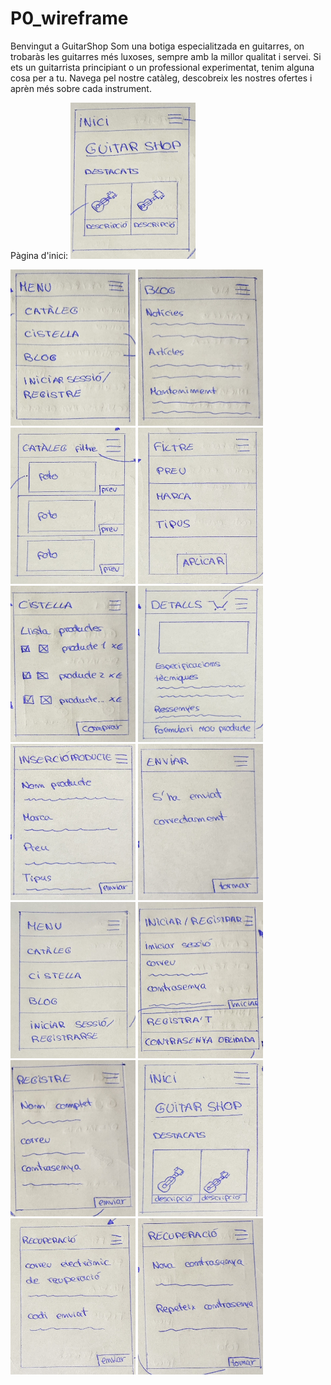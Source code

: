# P0_wireframe
Benvingut a GuitarShop Som una botiga especialitzada en guitarres, on trobaràs les guitarres més luxoses, sempre amb la millor qualitat i servei. Si ets un guitarrista principiant o un professional experimentat, tenim alguna cosa per a tu. Navega pel nostre catàleg, descobreix les nostres ofertes i aprèn més sobre cada instrument.


Pàgina d'inici:
<img src = imatges/1.jpg width="200" height="250">

<img src = imatges/2.jpg width="200" height="250">

<img src = imatges/3.jpg width="200" height="250">

<img src = imatges/4.jpg width="200" height="250">

<img src = imatges/5.jpg width="200" height="250">

<img src = imatges/6.jpg width="200" height="250">

<img src = imatges/7.jpg width="200" height="250">

<img src = imatges/8.jpg width="200" height="250">

<img src = imatges/9.jpg width="200" height="250">

<img src = imatges/10.jpg width="200" height="250">

<img src = imatges/11.jpg width="200" height="250">

<img src = imatges/12.jpg width="200" height="250">

<img src = imatges/13.jpg width="200" height="250">

<img src = imatges/14.jpg width="200" height="250">

<img src = imatges/15.jpg width="200" height="250">

